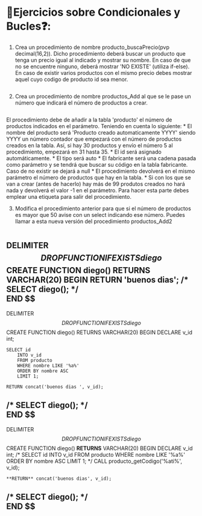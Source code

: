# 📝Ejercicios sobre Condicionales y Bucles❓:
1. Crea un procedimiento de nombre producto_buscaPrecio(pvp decimal(16,2)). Dicho procedimiento deberá buscar un producto que tenga un precio igual al indicado y mostrar su nombre. En caso de que no se encuentre ninguno, deberá mostrar 'NO EXISTE' (utiliza if-else). En caso de existir varios productos con el mismo precio debes mostrar aquel cuyo codigo de producto id sea menor.
```sql


```



2. Crea un procedimiento de nombre productos_Add al que se le pase un número que indicará el número de productos a crear.
```sql


```

El procedimiento debe de añadir a la tabla 'producto' el número de productos indicados en el parámetro. Teniendo en cuenta lo siguiente: * El nombre del producto será 'Producto creado automaticamente YYYY' siendo YYYY un número contador que empezará con el número de productos creados en la tabla. Así, si hay 30 productos y envío el número 5 al procedimiento, empezará en 31 hasta 35. * El id será asignado automáticamente. * El tipo será auto * El fabricante será una cadena pasada como parámetro y se tendrá que buscar su código en la tabla fabricante. Caso de no existir se dejará a null * El procedimiento devolverá en el mismo parámetro el número de productos que hay en la tabla. * Si con los que se van a crear (antes de hacerlo) hay más de 99 produtos creados no hará nada y devolverá el valor -1 en el parámetro. Para hacer esta parte debes emplear una etiqueta para salir del procedimiento.

3. Modifica el procedimiento anterior para que si el número de productos es mayor que 50 avise con un select indicando ese número. Puedes llamar a esta nueva versión del procedimiento productos_Add2
```sql


```


DELIMITER $$
DROP FUNCTION IF EXISTS diego$$
CREATE FUNCTION diego() 
RETURNS VARCHAR(20)
BEGIN
    RETURN 'buenos dias';
/*
SELECT diego();
*/    
END
$$
--------------------------------------------
DELIMITER $$
DROP FUNCTION IF EXISTS diego$$
CREATE FUNCTION diego()
RETURNS VARCHAR(20)
BEGIN
	DECLARE v_id int;
    
    SELECT id 
        INTO v_id
        FROM producto
        WHERE nombre LIKE '%a%'
        ORDER BY nombre ASC
        LIMIT 1;
    
    RETURN concat('buenos dias ', v_id);
/*
SELECT diego();
*/    
END
$$
---------------------------------------------
DELIMITER $$
DROP FUNCTION IF EXISTS diego$$
CREATE FUNCTION diego()
**RETURNS** VARCHAR(20)
BEGIN
	DECLARE v_id int;
    /*
    SELECT id 
        INTO v_id
        FROM producto
        WHERE nombre LIKE '%a%'
        ORDER BY nombre ASC
        LIMIT 1;
    */
   	CALL producto_getCodigo('%ati%', v_id);
    
    **RETURN** concat('buenos dias', v_id);
/*
SELECT diego();
*/    
END
$$
---------------------------------------------